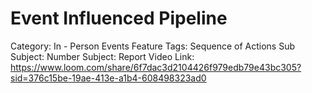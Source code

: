 # Event Influenced Pipeline

Category: In - Person Events
Feature Tags: Sequence of Actions
Sub Subject: Number
Subject: Report
Video Link: https://www.loom.com/share/6f7dac3d2104426f979edb79e43bc305?sid=376c15be-19ae-413e-a1b4-608498323ad0